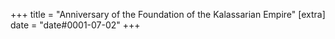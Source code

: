 +++
title = "Anniversary of the Foundation of the Kalassarian Empire"
[extra]
date = "date#0001-07-02"
+++


